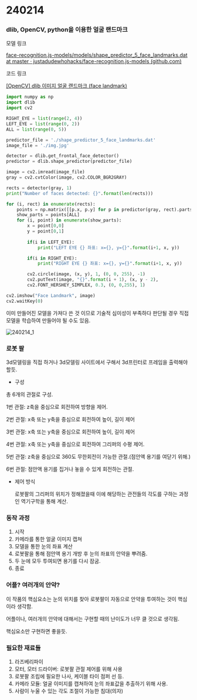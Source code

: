 # 240214

### dlib, OpenCV, python을 이용한 얼굴 랜드마크

모델 링크

[face-recognition.js-models/models/shape_predictor_5_face_landmarks.dat at master · justadudewhohacks/face-recognition.js-models (github.com)](https://github.com/justadudewhohacks/face-recognition.js-models/blob/master/models/shape_predictor_5_face_landmarks.dat)

코드 링크

[[OpenCV] dlib 이미지 얼굴 랜드마크 (face landmark)](https://prlabhotelshoe.tistory.com/4)

```python
import numpy as np
import dlib
import cv2

RIGHT_EYE = list(range(2, 4))
LEFT_EYE = list(range(0, 2))
ALL = list(range(0, 5))

predictor_file = './shape_predictor_5_face_landmarks.dat' 
image_file = './img.jpg'

detector = dlib.get_frontal_face_detector()
predictor = dlib.shape_predictor(predictor_file)

image = cv2.imread(image_file)
gray = cv2.cvtColor(image, cv2.COLOR_BGR2GRAY)

rects = detector(gray, 1)
print("Number of faces detected: {}".format(len(rects)))

for (i, rect) in enumerate(rects):
    points = np.matrix([[p.x, p.y] for p in predictor(gray, rect).parts()])
    show_parts = points[ALL]
    for (i, point) in enumerate(show_parts):
        x = point[0,0]
        y = point[0,1]
        
        if(i in LEFT_EYE):
            print("LEFT EYE {} 좌표: x={}, y={}".format(i+1, x, y))

        if(i in RIGHT_EYE):
            print("RIGHT EYE {} 좌표: x={}, y={}".format(i+1, x, y))

        cv2.circle(image, (x, y), 1, (0, 0, 255), -1)
        cv2.putText(image, "{}".format(i + 1), (x, y - 2),
		cv2.FONT_HERSHEY_SIMPLEX, 0.3, (0, 0,255), 1)

cv2.imshow("Face Landmark", image)
cv2.waitKey(0)
```

이미 만들어진 모델을 가져다 쓴 것 이므로 기술적 심미성이 부족하다 판단될 경우 직접 모델을 학습하여 만들어야 될 수도 있음.

![240214_1](https://github.com/capstone-YYKC/docs/assets/109731614/3af61756-2860-47b6-abac-feaee459fcbc)

### 로봇 팔

3d모델링을 직접 하거나 3d모델링 사이트에서 구해서 3d프린터로 프레임을 출력해야 할듯.

- 구성

총 6개의 관절로 구성.

1번 관절: z축을 중심으로 회전하여 방향을 제어.

2번 관절: x축 또는 y축을 중심으로 회전하여 높이, 길이 제어

3번 관절: x축 또는 y축을 중심으로 회전하여 높이, 길이 제어

4번 관절: x축 또는 y축을 중심으로 회전하여 그리퍼의 수평 제어.

5번 관절: z축을 중심으로 360도 무한회전이 가능한 관절.(점안액 용기를 여닫기 위해.)

6번 관절: 점안액 용기를 집거나 놓을 수 있게 회전하는 관절.

- 제어 방식
    
    로봇팔의 그리퍼의 위치가 정해졌을때 이에 해당하는 관전들의 각도를 구하는 과정인 역기구학을 통해 계산.
    

### 동작 과정

1. 시작
2. 카메라를 통한 얼굴 이미지 캡쳐
3. 모델을 통한 눈의 좌표 계산
4. 로봇팔을 통해 점안액 용기 개방 후 눈의 좌표의 안약을 뿌려줌.
5. 두 눈에 모두 투여되면 용기를 다시 잠굼.
6. 종료

### 어플? 여러개의 안약?

이 작품의 핵심요소는 눈의 위치를 찾아 로봇팔이 자동으로 안약을 투여하는 것이 핵심이라 생각함.

어플이나, 여러개의 안약에 대해서는 구현할 때의 난이도가 너무 클 것으로 생각됨.

핵심요소만 구현하면 좋을듯.

### 필요한 재료들

1. 라즈베리파이
2. 모터, 모터 드라이버: 로봇팔 관절 제어를 위해 사용
3. 로봇팔 조립에 필요한 나사, 케이블 타이 점퍼 선 등.
4. 카메라 모듈: 얼굴 이미지를 캡쳐하여 눈의 좌표값을 추출하기 위해 사용.
5. 사람이 누울 수 있는 각도 조절이 가능한 침대(의자)